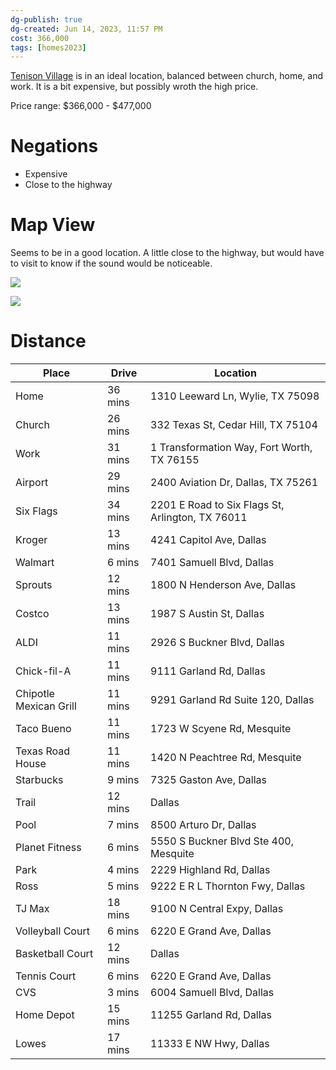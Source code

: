 ```yaml
---
dg-publish: true
dg-created: Jun 14, 2023, 11:57 PM
cost: 366,000
tags: [homes2023]
---
```


[Tenison Village](https://www.ashtonwoods.com/dallas/tenison) is in an ideal location, balanced between church, home, and work. It is a bit expensive, but possibly wroth the high price.

Price range: $366,000 - $477,000

# Negations

- Expensive
- Close to the highway

# Map View

Seems to be in a good location. A little close to the highway, but would have to visit to know if the sound would be noticeable.

![](https://i.imgur.com/SJzAgpC.png)

![](https://i.imgur.com/gu47kar.png)


# Distance

| Place                  | Drive   | Location                                         |
|------------------------|---------|--------------------------------------------------|
| Home                   | 36 mins | 1310 Leeward Ln, Wylie, TX 75098                 |
| Church                 | 26 mins | 332 Texas St, Cedar Hill, TX 75104               |
| Work                   | 31 mins | 1 Transformation Way, Fort Worth, TX 76155       |
| Airport                | 29 mins | 2400 Aviation Dr, Dallas, TX 75261               |
| Six Flags              | 34 mins | 2201 E Road to Six Flags St, Arlington, TX 76011 |
| Kroger                 | 13 mins | 4241 Capitol Ave, Dallas                         |
| Walmart                | 6 mins  | 7401 Samuell Blvd, Dallas                        |
| Sprouts                | 12 mins | 1800 N Henderson Ave, Dallas                     |
| Costco                 | 13 mins | 1987 S Austin St, Dallas                         |
| ALDI                   | 11 mins | 2926 S Buckner Blvd, Dallas                      |
| Chick-fil-A            | 11 mins | 9111 Garland Rd, Dallas                          |
| Chipotle Mexican Grill | 11 mins | 9291 Garland Rd Suite 120, Dallas                |
| Taco Bueno             | 11 mins | 1723 W Scyene Rd, Mesquite                       |
| Texas Road House       | 11 mins | 1420 N Peachtree Rd, Mesquite                    |
| Starbucks              | 9 mins  | 7325 Gaston Ave, Dallas                          |
| Trail                  | 12 mins | Dallas                                           |
| Pool                   | 7 mins  | 8500 Arturo Dr, Dallas                           |
| Planet Fitness         | 6 mins  | 5550 S Buckner Blvd Ste 400, Mesquite            |
| Park                   | 4 mins  | 2229 Highland Rd, Dallas                         |
| Ross                   | 5 mins  | 9222 E R L Thornton Fwy, Dallas                  |
| TJ Max                 | 18 mins | 9100 N Central Expy, Dallas                      |
| Volleyball Court       | 6 mins  | 6220 E Grand Ave, Dallas                         |
| Basketball Court       | 12 mins | Dallas                                           |
| Tennis Court           | 6 mins  | 6220 E Grand Ave, Dallas                         |
| CVS                    | 3 mins  | 6004 Samuell Blvd, Dallas                        |
| Home Depot             | 15 mins | 11255 Garland Rd, Dallas                         |
| Lowes                  | 17 mins | 11333 E NW Hwy, Dallas                           |
